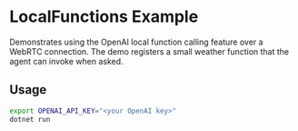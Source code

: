 # LocalFunctions Example

Demonstrates using the OpenAI local function calling feature over a WebRTC
connection. The demo registers a small weather function that the agent can
invoke when asked.

## Usage

```bash
export OPENAI_API_KEY="<your OpenAI key>"
dotnet run
```

